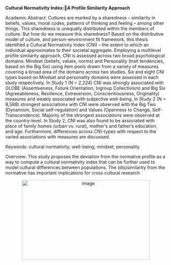 **Cultural Normativity Index:A Profile Similarity Approach**

Academic Abstract:
Cultures are marked by a sharedness – similarity in beliefs, values, moral codes, patterns
of thinking and feeling – among other things. This sharedness is unequally distributed within the
members of culture. But how do we measure this sharedness? Based on the distributive model of
culture, and person-environment fit framework, this thesis identified a Cultural Normativity
Index (CNI) – the extent to which an individual approximates to their societal aggregate.
Employing a multilevel profile similarity approach, CNI is assessed across two broad
psychological domains: Mindset (beliefs, values, norms) and Personality (trait tendencies, based
on the Big Six) using item pools drawn from a variety of measures covering a broad area of the
domains across two studies. Six and eight CNI types based on Mindset and personality domains
were assessed in each study respectively. In Study 1 (N = 2,224) CNI was strongly associated
with GLOBE (Assertiveness, Future Orientation, Ingroup Collectivism) and Big Six
(Agreeableness, Resilience, Extraversion, Conscientiousness, Originality) measures and weakly
associated with subjective well-being. In Study 2 (N = 8,588) strongest associations with CNI
were observed with the Big Two (Dynamism, Social self-regulation) and Values (Openness to
Change, Self-Transcendence). Majority of the strongest associations were observed at the
country-level. In Study 2, CNI was also found to be associated with place of family homes (urban
vs. rural), mother’s and father’s education, and age. Furthermore, differences across CNI-types
with respect to the varied associations with measures are discussed.

Keywords: cultural normativity; well-being; mindset; personality

Overview:
This study proposes the deviation from the normative profile as a way to compute a cultural normativity index that can be further used to model cultural differences between populations. 
The (dis)similarity from the normative has important implications for cross cultural research

<p align="center">
  <img width="400" height="250" alt="image" src="https://github.com/user-attachments/assets/3b4f431e-cee1-4675-a30d-0d13a5e3ee78" />
</p>


